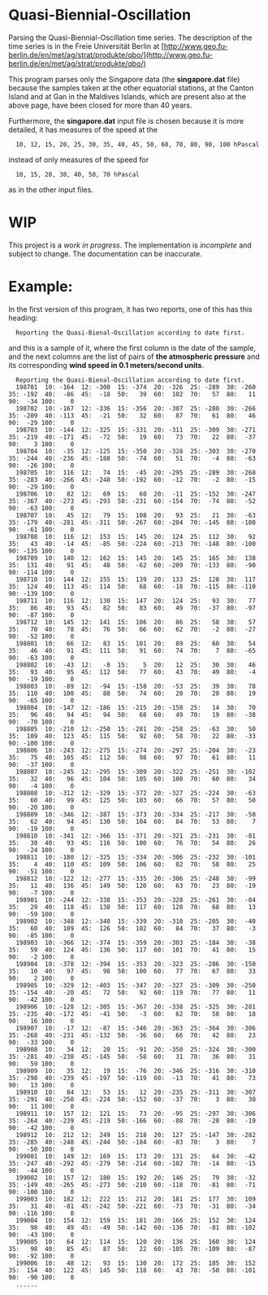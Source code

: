 # Quasi-Biennial-Oscillation

Parsing the Quasi-Biennial-Oscillation time series. The description of the time series is in the
Freie Universität Berlin at
[http://www.geo.fu-berlin.de/en/met/ag/strat/produkte/qbo/](http://www.geo.fu-berlin.de/en/met/ag/strat/produkte/qbo/)

This program parses only the Singapore data (the **singapore.dat** file) because the samples taken
at the other equatorial stations, at the Canton Island and at Gan in the Maldives Islands, which are
present also at the above page, have been closed for more than 40 years.

Furthermore, the **singapore.dat** input file is chosen because it is more detailed, it has measures
of the speed at the

      10, 12, 15, 20, 25, 30, 35, 40, 45, 50, 60, 70, 80, 90, 100 hPascal

instead of only measures of the speed for

      10, 15, 20, 30, 40, 50, 70 hPascal

as in the other input files.

# WIP

This project is a *work in progress*. The implementation is *incomplete* and subject to change. The documentation can be inaccurate.

# Example:

In the first version of this program, it has two reports, one of this has this heading:

      Reporting the Quasi-Bienal-Oscillation according to date first.

and this is a sample of it, where the first column is the date of the sample, and the next columns are the list of pairs of **the atmospheric pressure** and its corresponding **wind speed in 0.1 meters/second units**.

      Reporting the Quasi-Bienal-Oscillation according to date first.
      198701  10: -164  12: -300  15: -374  20: -326  25: -289  30: -260  35: -192  40:  -86  45:  -18  50:   39  60:  102  70:   57  80:   11  90:  -34 100:    0
      198702  10: -167  12: -336  15: -356  20: -307  25: -280  30: -266  35: -209  40: -113  45:  -21  50:   32  60:   87  70:   61  80:   46  90:  -29 100:    0
      198703  10: -144  12: -325  15: -331  20: -311  25: -309  30: -271  35: -219  40: -171  45:  -72  50:   19  60:   73  70:   22  80:  -37  90:    3 100:    0
      198704  10:  -35  12: -125  15: -350  20: -328  25: -303  30: -270  35: -244  40: -236  45: -188  50:  -74  60:   51  70:   -4  80:  -63  90:  -26 100:    0
      198705  10:  116  12:   74  15:  -45  20: -295  25: -289  30: -268  35: -283  40: -266  45: -248  50: -192  60:  -12  70:   -2  80:  -15  90:  -29 100:    0
      198706  10:   82  12:   69  15:   60  20:  -11  25: -152  30: -247  35: -367  40: -273  45: -293  50: -231  60: -154  70:  -74  80:  -52  90:  -63 100:    0
      198707  10:   45  12:   79  15:  108  20:   93  25:   21  30:  -63  35: -179  40: -281  45: -311  50: -267  60: -204  70: -145  80: -108  90:  -61 100:    0
      198708  10:  116  12:  153  15:  145  20:  124  25:  112  30:   92  35:   43  40:  -14  45:  -85  50: -224  60: -213  70: -148  80: -100  90: -135 100:    0
      198709  10:  140  12:  162  15:  145  20:  145  25:  165  30:  138  35:  131  40:   91  45:   48  50:  -62  60: -209  70: -133  80:  -90  90: -114 100:    0
      198710  10:  144  12:  155  15:  139  20:  133  25:  128  30:  117  35:  124  40:  113  45:  114  50:   68  60:  -18  70: -115  80: -110  90: -139 100:    0
      198711  10:  116  12:  130  15:  147  20:  124  25:   93  30:   77  35:   86  40:   93  45:   82  50:   83  60:   49  70:  -37  80:  -97  90:  -87 100:    0
      198712  10:  145  12:  141  15:  106  20:   86  25:   58  30:   57  35:   70  40:   78  45:   76  50:   66  60:   62  70:   -2  80:  -27  90:  -52 100:    0
      198801  10:   66  12:   83  15:  101  20:   89  25:   60  30:   54  35:   46  40:   91  45:  111  50:   91  60:   74  70:    7  80:  -65  90:  -63 100:    0
      198802  10:  -43  12:   -8  15:    5  20:   12  25:   30  30:   46  35:   93  40:   95  45:  112  50:   77  60:   43  70:   49  80:   -4  90:  -19 100:    0
      198803  10:  -89  12:  -94  15: -158  20:  -53  25:   39  30:   78  35:  110  40:  100  45:   88  50:   74  60:   20  70:   20  80:   19  90:  -65 100:    0
      198804  10: -147  12: -186  15: -215  20: -150  25:   14  30:   70  35:   96  40:   94  45:   94  50:   68  60:   49  70:   19  80:  -38  90:  -70 100:    0
      198805  10: -210  12: -250  15: -281  20: -258  25:  -63  30:   50  35:  109  40:  123  45:  115  50:   92  60:   58  70:   22  80:  -33  90: -100 100:    0
      198806  10: -243  12: -275  15: -274  20: -297  25: -204  30:  -23  35:   75  40:  105  45:  112  50:   98  60:   97  70:   61  80:   11  90:  -37 100:    0
      198807  10: -245  12: -295  15: -309  20: -322  25: -251  30: -102  35:   32  40:   96  45:  104  50:  105  60:  100  70:   60  80:   34  90:   -4 100:    0
      198808  10: -312  12: -329  15: -372  20: -327  25: -224  30:  -63  35:   60  40:   99  45:  125  50:  103  60:   66  70:   57  80:   50  90:  -20 100:    0
      198809  10: -346  12: -387  15: -373  20: -334  25: -217  30:  -50  35:   62  40:   94  45:  130  50:  104  60:   84  70:   53  80:    7  90:  -19 100:    0
      198810  10: -341  12: -366  15: -371  20: -321  25: -231  30:  -81  35:   30  40:   93  45:  116  50:  100  60:   76  70:   54  80:   26  90:  -24 100:    0
      198811  10: -180  12: -325  15: -334  20: -306  25: -232  30: -101  35:    4  40:  110  45:  109  50:  106  60:   82  70:   58  80:   25  90:  -51 100:    0
      198812  10: -122  12: -277  15: -335  20: -306  25: -248  30:  -99  35:   11  40:  136  45:  149  50:  120  60:   63  70:   23  80:  -19  90:   -7 100:    0
      198901  10: -244  12: -338  15: -353  20: -328  25: -261  30:  -84  35:   29  40:  118  45:  138  50:  117  60:  120  70:   68  80:   13  90:  -59 100:    0
      198902  10: -348  12: -340  15: -339  20: -310  25: -205  30:  -40  35:   60  40:  109  45:  126  50:  102  60:   84  70:   37  80:   -3  90:  -85 100:    0
      198903  10: -366  12: -374  15: -359  20: -303  25: -184  30:  -38  35:   59  40:  124  45:  136  50:  117  60:  101  70:   41  80:   15  90:   -2 100:    0
      198904  10: -378  12: -394  15: -353  20: -323  25: -286  30: -150  35:   10  40:   97  45:   98  50:  100  60:   77  70:   67  80:   33  90:    2 100:    0
      198905  10: -329  12: -403  15: -347  20: -327  25: -309  30: -250  35: -154  40:  -20  45:   72  50:   92  60:  119  70:   77  80:   11  90:  -42 100:    0
      198906  10: -128  12: -305  15: -367  20: -338  25: -325  30: -281  35: -235  40: -172  45:  -41  50:   -3  60:   62  70:   58  80:   18  90:   16 100:    0
      198907  10:  -17  12:  -87  15: -346  20: -363  25: -364  30: -306  35: -268  40: -231  45: -132  50:  -36  60:   66  70:   42  80:   23  90:  -33 100:    0
      198908  10:   34  12:   20  15:  -91  20: -350  25: -324  30: -300  35: -281  40: -238  45: -145  50:  -58  60:   31  70:   36  80:   31  90:   59 100:    0
      198909  10:   35  12:   19  15:  -76  20: -346  25: -316  30: -310  35: -298  40: -239  45: -197  50: -119  60:  -13  70:   41  80:   73  90:   13 100:    0
      198910  10:   84  12:   53  15:   12  20: -235  25: -311  30: -307  35: -291  40: -250  45: -224  50: -152  60:  -37  70:    3  80:   30  90:   11 100:    0
      198911  10:  157  12:  121  15:   73  20:  -95  25: -297  30: -306  35: -264  40: -239  45: -219  50: -166  60:  -88  70:  -20  80:  -19  90:  -42 100:    0
      198912  10:  212  12:  249  15:  218  20:  127  25: -147  30: -282  35: -285  40: -248  45: -244  50: -184  60:  -83  70:    3  80:    7  90:  -50 100:    0
      199001  10:  149  12:  169  15:  173  20:  131  25:   64  30:  -42  35: -247  40: -292  45: -279  50: -214  60: -102  70:  -14  80:  -15  90:  -44 100:    0
      199002  10:  157  12:  180  15:  192  20:  146  25:   79  30:  -32  35: -149  40: -265  45: -273  50: -210  60: -118  70:  -81  80:  -71  90: -100 100:    0
      199003  10:  182  12:  222  15:  212  20:  181  25:  177  30:  109  35:   31  40:  -81  45: -242  50: -221  60:  -73  70:  -31  80:  -34  90: -116 100:    0
      199004  10:  154  12:  159  15:  181  20:  166  25:  152  30:  124  35:   98  40:   49  45:  -49  50: -142  60: -136  70:  -81  80: -102  90:  -43 100:    0
      199005  10:   64  12:  114  15:  120  20:  136  25:  160  30:  124  35:   98  40:   85  45:   87  50:   22  60: -105  70: -109  80:  -87  90:  -92 100:    0
      199006  10:   48  12:   93  15:  130  20:  172  25:  185  30:  152  35:  154  40:  122  45:  145  50:  118  60:   43  70:  -50  80: -101  90:  -90 100:    0
      ......
